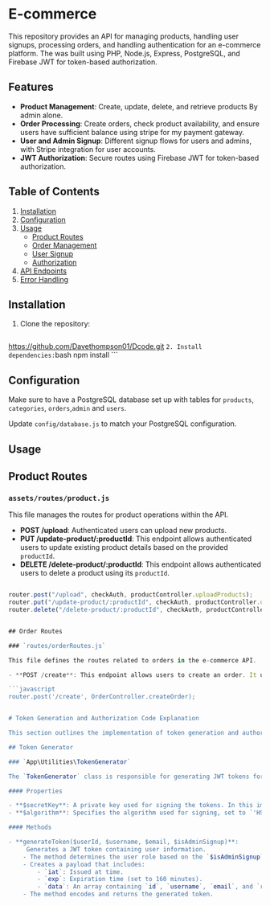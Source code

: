 # E-commerce

This repository provides an API for managing products, handling user signups, processing orders, and handling authentication for an e-commerce platform. The was built using PHP, Node.js, Express, PostgreSQL, and Firebase JWT for token-based authorization.

## Features

- **Product Management**: Create, update, delete, and retrieve products By admin alone.
- **Order Processing**: Create orders, check product availability, and ensure users have sufficient balance using stripe for my payment gateway.
- **User and Admin Signup**: Different signup flows for users and admins, with Stripe integration for user accounts.
- **JWT Authorization**: Secure routes using Firebase JWT for token-based authorization.

## Table of Contents

1. [Installation](#installation)
2. [Configuration](#configuration)
3. [Usage](#usage)
   - [Product Routes](#product-routes)
   - [Order Management](#order-management)
   - [User Signup](#user-signup)
   - [Authorization](#authorization)
4. [API Endpoints](#api-endpoints)
5. [Error Handling](#error-handling)


## Installation

1. Clone the repository:
    ```bash
  https://github.com/Davethompson01/Dcode.git
    ```
2. Install dependencies:
    ```bash
    npm install
    ```


## Configuration

Make sure to have a PostgreSQL database set up with tables for `products`, `categories`, `orders`,`admin` and `users`. 

Update `config/database.js` to match your PostgreSQL configuration.

## Usage

## Product Routes

### `assets/routes/product.js`

This file manages the routes for product operations within the API.

- **POST /upload**: Authenticated users can upload new products.
- **PUT /update-product/:productId**: This endpoint allows authenticated users to update existing product details based on the provided `productId`.
- **DELETE /delete-product/:productId**: This endpoint allows authenticated users to delete a product using its `productId`.

```javascript

router.post("/upload", checkAuth, productController.uploadProducts);
router.put("/update-product/:productId", checkAuth, productController.updateProduct);
router.delete("/delete-product/:productId", checkAuth, productController.deleteProduct);


## Order Routes

### `routes/orderRoutes.js`

This file defines the routes related to orders in the e-commerce API.

- **POST /create**: This endpoint allows users to create an order. It utilizes the `createOrder` method from the `OrderController`.

```javascript
router.post('/create', OrderController.createOrder);


# Token Generation and Authorization Code Explanation

This section outlines the implementation of token generation and authorization using JSON Web Tokens (JWT) within the E-Commerce API. The primary classes involved are `TokenGenerator` for creating tokens and `Authorization` for validating them.

## Token Generator

### `App\Utilities\TokenGenerator`

The `TokenGenerator` class is responsible for generating JWT tokens for users upon signup or login.

#### Properties

- **$secretKey**: A private key used for signing the tokens. In this implementation, it is set to `'12345Dcode'`.
- **$algorithm**: Specifies the algorithm used for signing, set to `'HS256'`.

#### Methods

- **generateToken($userId, $username, $email, $isAdminSignup)**:
     Generates a JWT token containing user information.
    - The method determines the user role based on the `$isAdminSignup` parameter, assigning either `'admin'` or `'user'`.
    - Creates a payload that includes:
        - `iat`: Issued at time.
        - `exp`: Expiration time (set to 160 minutes).
        - `data`: An array containing `id`, `username`, `email`, and `role`.
    - The method encodes and returns the generated token.



